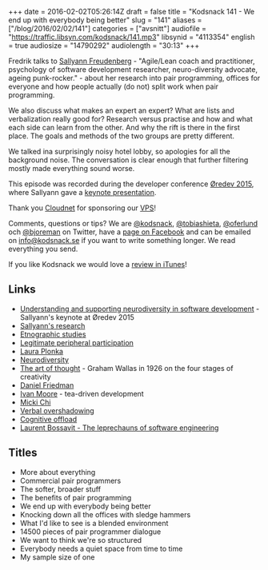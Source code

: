 +++
date = 2016-02-02T05:26:14Z
draft = false
title = "Kodsnack 141 - We end up with everybody being better"
slug = "141"
aliases = ["/blog/2016/02/02/141"]
categories = ["avsnitt"]
audiofile = "https://traffic.libsyn.com/kodsnack/141.mp3"
libsynid = "4113354"
english = true
audiosize = "14790292"
audiolength = "30:13"
+++

Fredrik talks to [Sallyann Freudenberg](http://www.twitter.com/salFreudenberg) - "Agile/Lean coach and practitioner, psychology of software development researcher, neuro-diversity advocate, ageing punk-rocker." - about her research into pair programming, offices for everyone and how people actually (do not) split work when pair programming.

We also discuss what makes an expert an expert? What are lists and verbalization really good for? Research versus practise and how and what each side can learn from the other. And why the rift is there in the first place. The goals and methods of the two groups are pretty different.

We talked ina surprisingly noisy hotel lobby, so apologies for all the background noise. The conversation is clear enough that further filtering mostly made everything sound worse.

This episode was recorded during the developer conference [Øredev 2015](https://vimeo.com/144824775), where Sallyann gave a [keynote presentation](https://vimeo.com/144658723).

Thank you [Cloudnet](http://www.cloudnet.se) for sponsoring our [VPS](http://en.wikipedia.org/wiki/Virtual_private_server)!

Comments, questions or tips? We are [@kodsnack](https://www.twitter.com/kodsnack), [@tobiashieta](https://www.twitter.com/tobiashieta), [@oferlund](https://www.twitter.com/oferlund) och [@bjoreman](https://www.twitter.com/bjoreman) on Twitter, have a [page on Facebook](https://www.facebook.com/kodsnack) and can be emailed on [info@kodsnack.se](mailto:info@kodsnack.se) if you want to write something longer. We read everything you send.

If you like Kodsnack we would love a [review in iTunes](http://itunes.apple.com/se/podcast/kodsnack/id561631498?l=en)!

## Links ##
* [Understanding and supporting neurodiversity in software development](https://vimeo.com/144658723) - Sallyann's keynote at Øredev 2015
* [Sallyann's research](https://salfreudenberg.wordpress.com/publications/)
* [Etnographic studies](https://en.wikipedia.org/wiki/Ethnography#Communication_studies)
* [Legitimate peripheral participation](https://en.wikipedia.org/wiki/Legitimate_peripheral_participation)
* [Laura Plonka](http://www9.open.ac.uk/mct/people/laura.plonka)
* [Neurodiversity](https://en.wikipedia.org/wiki/Neurodiversity)
* [The art of thought](https://www.brainpickings.org/2013/08/28/the-art-of-thought-graham-wallas-stages/) - Graham Wallas in 1926 on the four stages of creativity
* [Daniel Friedman](https://en.wikipedia.org/wiki/Daniel_P._Friedman)
* [Ivan Moore](http://puttingtheteaintoteam.blogspot.se/) - tea-driven development
* [Micki Chi](http://chilab.asu.edu/)
* [Verbal overshadowing](https://en.wikipedia.org/wiki/Verbal_overshadowing)
* [Cognitive offload](https://en.wikipedia.org/wiki/Distributed_cognition)
* [Laurent Bossavit - The leprechauns of software engineering](https://leanpub.com/leprechauns)

## Titles ##
* More about everything
* Commercial pair programmers
* The softer, broader stuff
* The benefits of pair programming
* We end up with everybody being better
* Knocking down all the offices with sledge hammers
* What I'd like to see is a blended environment
* 14500 pieces of pair programmer dialogue
* We want to think we're so structured
* Everybody needs a quiet space from time to time
* My sample size of one